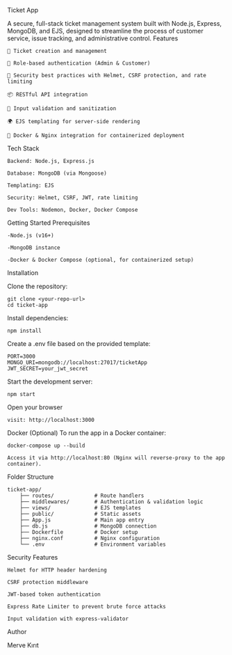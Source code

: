 Ticket App

A secure, full-stack ticket management system built with Node.js, Express, MongoDB, and EJS, designed to streamline the process of customer service, issue tracking, and administrative control.
Features

    🧾 Ticket creation and management

    👥 Role-based authentication (Admin & Customer)

    🔐 Security best practices with Helmet, CSRF protection, and rate limiting

    📦 RESTful API integration

    🧪 Input validation and sanitization

    🌍 EJS templating for server-side rendering

    🐳 Docker & Nginx integration for containerized deployment

Tech Stack

    Backend: Node.js, Express.js

    Database: MongoDB (via Mongoose)

    Templating: EJS

    Security: Helmet, CSRF, JWT, rate limiting

    Dev Tools: Nodemon, Docker, Docker Compose

Getting Started
Prerequisites

    -Node.js (v16+)

    -MongoDB instance

    -Docker & Docker Compose (optional, for containerized setup)

Installation

Clone the repository:

    git clone <your-repo-url>
    cd ticket-app

Install dependencies:

    npm install

Create a .env file based on the provided template:

    PORT=3000
    MONGO_URI=mongodb://localhost:27017/ticketApp
    JWT_SECRET=your_jwt_secret

Start the development server:

    npm start
    
Open your browser 

    visit: http://localhost:3000

Docker (Optional)
To run the app in a Docker container:

    docker-compose up --build

    Access it via http://localhost:80 (Nginx will reverse-proxy to the app container).

Folder Structure

    ticket-app/
        ├── routes/             # Route handlers
        ├── middlewares/        # Authentication & validation logic
        ├── views/              # EJS templates
        ├── public/             # Static assets
        ├── App.js              # Main app entry
        ├── db.js               # MongoDB connection
        ├── Dockerfile          # Docker setup
        ├── nginx.conf          # Nginx configuration
        └── .env                # Environment variables

Security Features

    Helmet for HTTP header hardening

    CSRF protection middleware

    JWT-based token authentication

    Express Rate Limiter to prevent brute force attacks

    Input validation with express-validator

Author

Merve Kırıt



